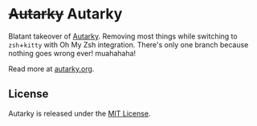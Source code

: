 # ~~Autarky~~ Autarky

Blatant takeover of [Autarky](https://github.com/basecamp/autarky). Removing most things while switching to `zsh`+`kitty` with Oh My Zsh integration. There's only one branch because nothing goes wrong ever! muahahaha!

Read more at [autarky.org](https://autarky.org).

## License

Autarky is released under the [MIT License](https://opensource.org/licenses/MIT).

